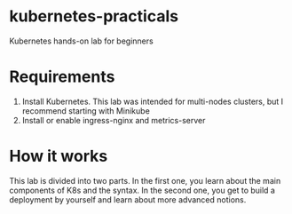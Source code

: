 # kubernetes-practicals
Kubernetes hands-on lab for beginners

# Requirements
1. Install Kubernetes. This lab was intended for multi-nodes clusters, but I recommend starting with Minikube
2. Install or enable ingress-nginx and metrics-server

# How it works
This lab is divided into two parts.
In the first one, you learn about the main components of K8s and the syntax.
In the second one, you get to build a deployment by yourself and learn about more advanced notions.

